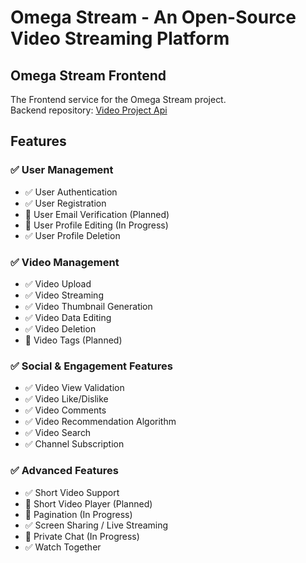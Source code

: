 # Omega Stream - An Open-Source Video Streaming Platform

## Omega Stream Frontend

The Frontend service for the Omega Stream project.  
Backend repository: [Video Project Api](https://github.com/Moldovan-Milan/Video-Project-Api)

## Features

### ✅ User Management
- ✅ User Authentication
- ✅ User Registration
- 📝 User Email Verification (Planned)
- 🚧 User Profile Editing (In Progress)
- ✅ User Profile Deletion

### ✅ Video Management
- ✅ Video Upload
- ✅ Video Streaming
- ✅ Video Thumbnail Generation
- ✅ Video Data Editing
- ✅ Video Deletion
- 📝 Video Tags (Planned)

### ✅ Social & Engagement Features
- ✅ Video View Validation
- ✅ Video Like/Dislike
- ✅ Video Comments
- ✅ Video Recommendation Algorithm
- ✅ Video Search
- ✅ Channel Subscription

### ✅ Advanced Features
- ✅ Short Video Support
- 📝 Short Video Player (Planned)
- 🚧 Pagination (In Progress)
- ✅ Screen Sharing / Live Streaming
- 🚧 Private Chat (In Progress)
- ✅ Watch Together
